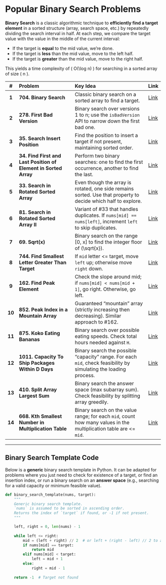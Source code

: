 # Popular Binary Search Problems

**Binary Search** is a classic algorithmic technique to **efficiently find a target element** in a sorted structure (array, search space, etc.) by repeatedly dividing the search interval in half. At each step, we compare the target value with the value in the middle of the current interval:

- If the target is **equal** to the mid value, we’re done.  
- If the target is **less** than the mid value, move to the left half.  
- If the target is **greater** than the mid value, move to the right half.

This yields a time complexity of \( O(\log n) \) for searching in a sorted array of size \( n \).

| **#** | **Problem**                                                | **Key Idea**                                                                                                                                                                                                       | **Link**                                                        |
|:-----:|:-----------------------------------------------------------|:---------------------------------------------------------------------------------------------------------------------------------------------------------------------------------------------------------------------|:----------------------------------------------------------------|
| **1** | **704. Binary Search**                                     | Classic binary search on a sorted array to find a target.                                                                                                                                                           | [Link](https://leetcode.com/problems/binary-search/)            |
| **2** | **278. First Bad Version**                                 | Binary search over versions 1 to n; use the `isBadVersion` API to narrow down the first bad one.                                                                                                                     | [Link](https://leetcode.com/problems/first-bad-version/)        |
| **3** | **35. Search Insert Position**                             | Find the position to insert a target if not present, maintaining sorted order.                                                                                                                                       | [Link](https://leetcode.com/problems/search-insert-position/)   |
| **4** | **34. Find First and Last Position of Element in Sorted Array** | Perform two binary searches: one to find the first occurrence, another to find the last.                                                                                                                            | [Link](https://leetcode.com/problems/find-first-and-last-position-of-element-in-sorted-array/) |
| **5** | **33. Search in Rotated Sorted Array**                     | Even though the array is rotated, one side remains sorted. Use that property to decide which half to explore.                                                                                                        | [Link](https://leetcode.com/problems/search-in-rotated-sorted-array/) |
| **6** | **81. Search in Rotated Sorted Array II**                  | Variant of #33 that handles duplicates. If `nums[mid] == nums[left]`, increment `left` to skip duplicates.                                                                                                           | [Link](https://leetcode.com/problems/search-in-rotated-sorted-array-ii/) |
| **7** | **69. Sqrt(x)**                                            | Binary search on the range [0, x] to find the integer floor of \(\sqrt{x}\).                                                                                                                                         | [Link](https://leetcode.com/problems/sqrtx/)                    |
| **8** | **744. Find Smallest Letter Greater Than Target**          | If `mid` letter <= target, move `left` up; otherwise move `right` down.                                                                                                                                             | [Link](https://leetcode.com/problems/find-smallest-letter-greater-than-target/) |
| **9** | **162. Find Peak Element**                                 | Check the slope around mid; if `nums[mid] < nums[mid + 1]`, go right. Otherwise, go left.                                                                                                                            | [Link](https://leetcode.com/problems/find-peak-element/)        |
| **10**| **852. Peak Index in a Mountain Array**                    | Guaranteed “mountain” array (strictly increasing then decreasing). Similar approach to #162.                                                                                                                         | [Link](https://leetcode.com/problems/peak-index-in-a-mountain-array/) |
| **11**| **875. Koko Eating Bananas**                               | Binary search over possible eating speeds. Check total hours needed against `H`.                                                                                                                                     | [Link](https://leetcode.com/problems/koko-eating-bananas/)      |
| **12**| **1011. Capacity To Ship Packages Within D Days**          | Binary search the possible “capacity” range. For each `mid`, check feasibility by simulating the loading process.                                                                                                    | [Link](https://leetcode.com/problems/capacity-to-ship-packages-within-d-days/) |
| **13**| **410. Split Array Largest Sum**                           | Binary search the answer space (max subarray sum). Check feasibility by splitting array greedily.                                                                                                                    | [Link](https://leetcode.com/problems/split-array-largest-sum/)  |
| **14**| **668. Kth Smallest Number in Multiplication Table**       | Binary search on the value range; for each `mid`, count how many values in the multiplication table are <= `mid`.                                                                                                    | [Link](https://leetcode.com/problems/kth-smallest-number-in-multiplication-table/) |



---

## Binary Search Template Code

Below is a **generic** binary search template in Python. It can be adapted for problems where you just need to check for existence of a target, or find an insertion index, or run a binary search on an **answer space** (e.g., searching for a valid capacity or minimum feasible value).

```python
def binary_search_template(nums, target):
    """
    Generic binary search template.
    `nums` is assumed to be sorted in ascending order.
    Returns the index of `target` if found, or -1 if not present.
    """

    left, right = 0, len(nums) - 1
    
    while left <= right:
        mid = (left + right) // 2  # or left + (right - left) // 2 to avoid overflow in other languages
        if nums[mid] == target:
            return mid
        elif nums[mid] < target:
            left = mid + 1
        else:
            right = mid - 1
    
    return -1  # Target not found

